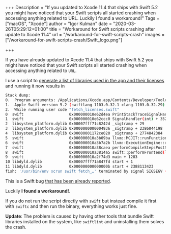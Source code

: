 +++
Description = "If you updated to Xcode 11.4 that ships with Swift 5.2 you might have noticed that your Swift scripts all started crashing when accessing anything related to URL. Luckily I found a workaround!"
Tags = ["macOS", "Xcode"]
author = "Igor Kulman"
date = "2020-03-26T05:29:12+01:00"
title = "Workaround for Swift scripts crashing after update to Xcode 11.4"
url = "/workaround-for-swift-scripts-crash"
images = ["/workaround-for-swift-scripts-crash/Swift_logo.png"]

+++

If you have already updated to Xcode 11.4 that ships with Swift 5.2 you might have noticed that your Swift scripts all started crashing when accessing anything related to `URL`. 

I use a script to [generate a list of libraries used in the app and their licenses](/generating-a-list-of-libraries-your-ios-app-uses/) and running it now results in

```bash
Stack dump:
0.	Program arguments: /Applications/Xcode.app/Contents/Developer/Toolchains/XcodeDefault.xctoolchain/usr/bin/swift -frontend -interpret test.swift -enable-objc-interop -stack-check -sdk /Applications/Xcode.app/Contents/Developer/Platforms/MacOSX.platform/Developer/SDKs/MacOSX10.15.sdk -color-diagnostics -module-name test
1.	Apple Swift version 5.2 (swiftlang-1103.0.32.1 clang-1103.0.32.29)
2.	While running user code "fetch_licenses.swift"
0  swift                    0x000000010e62d4ea PrintStackTraceSignalHandler(void*) + 42
1  swift                    0x000000010e62ccc0 SignalHandler(int) + 352
2  libsystem_platform.dylib 0x00007fff71c8242d _sigtramp + 29
3  libsystem_platform.dylib 0x0000000000004936 _sigtramp + 2386044198
4  libsystem_platform.dylib 0x00000001172ce020 _sigtramp + 2774842384
5  swift                    0x000000010a3b09ba llvm::MCJIT::runFunction(llvm::Function*, llvm::ArrayRef<llvm::GenericValue>) + 458
6  swift                    0x000000010a3b7a2b llvm::ExecutionEngine::runFunctionAsMain(llvm::Function*, std::__1::vector<std::__1::basic_string<char, std::__1::char_traits<char>, std::__1::allocator<char> >, std::__1::allocator<std::__1::basic_string<char, std::__1::char_traits<char>, std::__1::allocator<char> > > > const&, char const* const*) + 2011
7  swift                    0x000000010a38caea performCompileStepsPostSILGen(swift::CompilerInstance&, swift::CompilerInvocation&, std::__1::unique_ptr<swift::SILModule, std::__1::default_delete<swift::SILModule> >, bool, llvm::PointerUnion<swift::ModuleDecl*, swift::SourceFile*>, swift::PrimarySpecificPaths const&, bool, int&, swift::FrontendObserver*, swift::UnifiedStatsReporter*) + 14362
8  swift                    0x000000010a3814a5 swift::performFrontend(llvm::ArrayRef<char const*>, char const*, void*, swift::FrontendObserver*) + 55813
9  swift                    0x000000010a2f74d3 main + 1283
10 libdyld.dylib            0x00007fff71a847fd start + 1
11 libdyld.dylib            0x000000000000000b start + 2388113423
fish: '/usr/bin/env xcrun swift fetch_…' terminated by signal SIGSEGV (Address boundary error)
```

This is a Swift bug [that has been already reported](https://bugs.swift.org/browse/SR-12403).

Luckily **I found a workaround!**. 

If you do not run the script directly with `swift` but instead compile it first with `swiftc` and then run the binary, everything works just fine.

**Update**: The problem is caused by having other tools that bundle Swift libraries installed on the system, like `swiftlint` and uninstalling them solves the crash.

<!--more-->